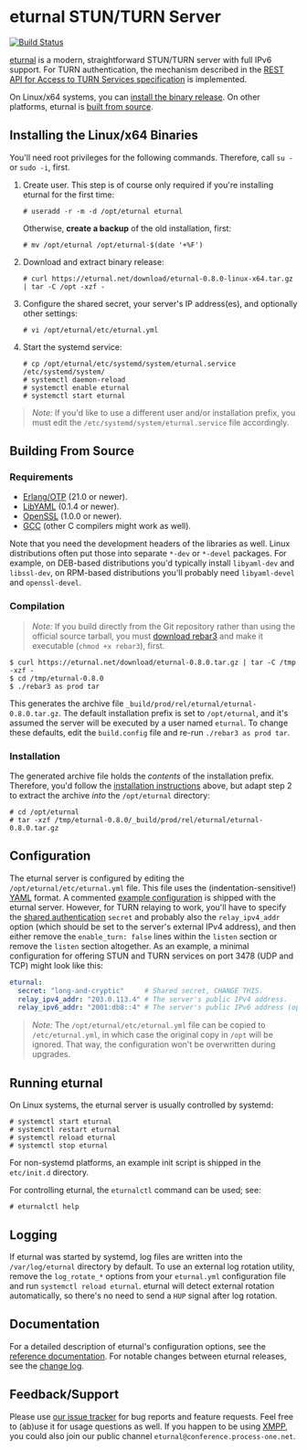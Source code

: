 # eturnal STUN/TURN Server

[![Build Status](https://travis-ci.org/processone/eturnal.svg?branch=master)](https://travis-ci.org/processone/eturnal)

[eturnal][1] is a modern, straightforward STUN/TURN server with full IPv6
support. For TURN authentication, the mechanism described in the [REST API for
Access to TURN Services specification][2] is implemented.

On Linux/x64 systems, you can [install the binary
release](#installing-the-linuxx64-binaries). On other platforms, eturnal is
[built from source](#building-from-source).

## Installing the Linux/x64 Binaries

You'll need root privileges for the following commands. Therefore, call `su -`
or `sudo -i`, first.

1.  Create user. This step is of course only required if you're installing
    eturnal for the first time:

        # useradd -r -m -d /opt/eturnal eturnal

    Otherwise, **create a backup** of the old installation, first:

        # mv /opt/eturnal /opt/eturnal-$(date '+%F')

2.  Download and extract binary release:

        # curl https://eturnal.net/download/eturnal-0.8.0-linux-x64.tar.gz | tar -C /opt -xzf -

3.  Configure the shared secret, your server's IP address(es), and optionally
    other settings:

        # vi /opt/eturnal/etc/eturnal.yml

4.  Start the systemd service:

        # cp /opt/eturnal/etc/systemd/system/eturnal.service /etc/systemd/system/
        # systemctl daemon-reload
        # systemctl enable eturnal
        # systemctl start eturnal

> _Note:_ If you'd like to use a different user and/or installation prefix, you
> must edit the `/etc/systemd/system/eturnal.service` file accordingly.

## Building From Source

### Requirements

- [Erlang/OTP][3] (21.0 or newer).
- [LibYAML][4] (0.1.4 or newer).
- [OpenSSL][5] (1.0.0 or newer).
- [GCC][6] (other C compilers might work as well).

Note that you need the development headers of the libraries as well. Linux
distributions often put those into separate `*-dev` or `*-devel` packages. For
example, on DEB-based distributions you'd typically install `libyaml-dev` and
`libssl-dev`, on RPM-based distributions you'll probably need `libyaml-devel`
and `openssl-devel`.

### Compilation

> _Note:_ If you build directly from the Git repository rather than using the
> official source tarball, you must [download rebar3][7] and make it executable
> (`chmod +x rebar3`), first.

    $ curl https://eturnal.net/download/eturnal-0.8.0.tar.gz | tar -C /tmp -xzf -
    $ cd /tmp/eturnal-0.8.0
    $ ./rebar3 as prod tar

This generates the archive file `_build/prod/rel/eturnal/eturnal-0.8.0.tar.gz`.
The default installation prefix is set to `/opt/eturnal`, and it's assumed the
server will be executed by a user named `eturnal`. To change these defaults,
edit the `build.config` file and re-run `./rebar3 as prod tar`.

### Installation

The generated archive file holds the _contents_ of the installation prefix.
Therefore, you'd follow the [installation
instructions](#installing-the-linuxx64-binaries) above, but adapt step 2 to
extract the archive _into_ the `/opt/eturnal` directory:

    # cd /opt/eturnal
    # tar -xzf /tmp/eturnal-0.8.0/_build/prod/rel/eturnal/eturnal-0.8.0.tar.gz

## Configuration

The eturnal server is configured by editing the `/opt/eturnal/etc/eturnal.yml`
file. This file uses the (indentation-sensitive!) [YAML][8] format. A commented
[example configuration][9] is shipped with the eturnal server. However, for
TURN relaying to work, you'll have to specify the [shared authentication][2]
`secret` and probably also the `relay_ipv4_addr` option (which should be set to
the server's external IPv4 address), and then either remove the `enable_turn:
false` lines within the `listen` section or remove the `listen` section
altogether. As an example, a minimal configuration for offering STUN and TURN
services on port 3478 (UDP and TCP) might look like this:

```yaml
eturnal:
  secret: "long-and-cryptic"     # Shared secret, CHANGE THIS.
  relay_ipv4_addr: "203.0.113.4" # The server's public IPv4 address.
  relay_ipv6_addr: "2001:db8::4" # The server's public IPv6 address (optional).
```

> _Note:_ The `/opt/eturnal/etc/eturnal.yml` file can be copied to
> `/etc/eturnal.yml`, in which case the original copy in `/opt` will be ignored.
> That way, the configuration won't be overwritten during upgrades.

## Running eturnal

On Linux systems, the eturnal server is usually controlled by systemd:

    # systemctl start eturnal
    # systemctl restart eturnal
    # systemctl reload eturnal
    # systemctl stop eturnal

For non-systemd platforms, an example init script is shipped in the `etc/init.d`
directory.

For controlling eturnal, the `eturnalctl` command can be used; see:

    # eturnalctl help

## Logging

If eturnal was started by systemd, log files are written into the
`/var/log/eturnal` directory by default. To use an external log rotation
utility, remove the `log_rotate_*` options from your `eturnal.yml` configuration
file and run `systemctl reload eturnal`. eturnal will detect external rotation
automatically, so there's no need to send a `HUP` signal after log rotation.

## Documentation

For a detailed description of eturnal's configuration options, see the
[reference documentation][10]. For notable changes between eturnal releases, see
the [change log][11].

## Feedback/Support

Please use [our issue tracker][12] for bug reports and feature requests. Feel
free to (ab)use it for usage questions as well. If you happen to be using
[XMPP][13], you could also join our public channel
`eturnal@conference.process-one.net`.

 [1]: https://eturnal.net/
 [2]: https://tools.ietf.org/html/draft-uberti-behave-turn-rest-00
 [3]: https://www.erlang.org
 [4]: https://pyyaml.org/wiki/LibYAML
 [5]: https://www.openssl.org
 [6]: https://gcc.gnu.org
 [7]: https://github.com/erlang/rebar3/releases/download/3.14.0-rc2/rebar3
 [8]: https://en.wikipedia.org/wiki/YAML
 [9]: https://github.com/processone/eturnal/blob/0.8.0/config/eturnal.yml
[10]: https://eturnal.net/documentation/
[11]: https://github.com/processone/eturnal/blob/0.8.0/CHANGELOG.md
[12]: https://github.com/processone/eturnal/issues
[13]: https://xmpp.org
